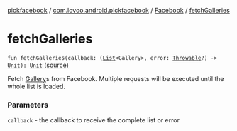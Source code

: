 [pickfacebook](../../index.md) / [com.lovoo.android.pickfacebook](../index.md) / [Facebook](index.md) / [fetchGalleries](./fetch-galleries.md)

# fetchGalleries

`fun fetchGalleries(callback: (`[`List`](https://kotlinlang.org/api/latest/jvm/stdlib/kotlin.collections/-list/index.html)`<Gallery>, error: `[`Throwable`](https://kotlinlang.org/api/latest/jvm/stdlib/kotlin/-throwable/index.html)`?) -> `[`Unit`](https://kotlinlang.org/api/latest/jvm/stdlib/kotlin/-unit/index.html)`): `[`Unit`](https://kotlinlang.org/api/latest/jvm/stdlib/kotlin/-unit/index.html) [(source)](https://github.com/lovoo/android-pickpic/blob/master/pickfacebook/src/main/kotlin/com/lovoo/android/pickfacebook/Facebook.kt#L88)

Fetch  [Gallery](#)s from Facebook. Multiple requests will be executed
until the whole list is loaded.

### Parameters

`callback` - the callback to receive the complete list or error